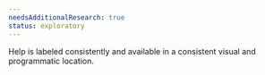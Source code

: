 ```yaml
---
needsAdditionalResearch: true
status: exploratory
---
```


Help is labeled consistently and available in a consistent visual and programmatic location.
